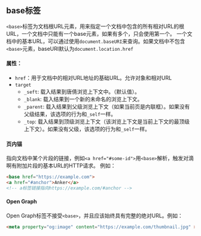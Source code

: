 ## base标签
`<base>`标签为文档根URL元素，用来指定一个文档中包含的所有相对URL的根URL，一个文档中只能有一个base元素，如果有多个，只会使用第一个。
一个文档中的基本URL，可以通过使用`document.baseURI`来查询。如果文档中不包含`<base>`元素，baseURI默认为`document.location.href`

#### 属性：
* `href`：用于文档中的相对URL地址的基础URL。允许对象和相对URL
* `target`
  - `_seft`: 载入结果到唐倩浏览上下文中。（默认值）。
  - `_blank`: 载入结果到一个新的未命名的浏览上下文。
  - `_parent`: 载入结果到父级浏览上下文（如果当前页是内联框）。如果没有父级结果，该选项的行为和`_self`一样。
  - `_top`: 载入结果到顶级浏览上下文（该浏览上下文是当前上下文的最顶级上下文）。如果没有父级，该选项的行为和`_self`一样。

#### 页内锚
指向文档中某个片段的链接，例如`<a href="#some-id">`用`<base>`解析，触发对滴啊有附加片段的基本URL的HTTP请求。
例如：
```html
<base href="https://example.com">
<a href="#anchor">Anker</a>
<!-- a标签链接指向https://example.com/#anchor -->
```

#### Open Graph
Open Graph标签不接受`<base>`，并且应该始终具有完整的绝对URL。例如：
```html
<meta property="og:image" content="https://example.com/thumbnail.jpg" >
```